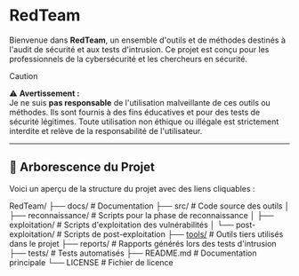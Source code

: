 # RedTeam

Bienvenue dans **RedTeam**, un ensemble d'outils et de méthodes destinés à l'audit de sécurité et aux tests d'intrusion. Ce projet est conçu pour les professionnels de la cybersécurité et les chercheurs en sécurité.

> [!CAUTION]  
> ⚠️ **Avertissement :**  
> Je ne suis **pas responsable** de l'utilisation malveillante de ces outils ou méthodes. Ils sont fournis à des fins éducatives et pour des tests de sécurité légitimes. Toute utilisation non éthique ou illégale est strictement interdite et relève de la responsabilité de l'utilisateur.

---

## 📁 Arborescence du Projet

Voici un aperçu de la structure du projet avec des liens cliquables :

RedTeam/
├── docs/               # Documentation
├── src/                # Code source des outils
│   ├── reconnaissance/  # Scripts pour la phase de reconnaissance
│   ├── exploitation/    # Scripts d'exploitation des vulnérabilités
│   └── post-exploitation/ # Scripts de post-exploitation
├── [tools/](./tools/)  # Outils tiers utilisés dans le projet
├── reports/            # Rapports générés lors des tests d'intrusion
├── tests/              # Tests automatisés
├── README.md           # Documentation principale
└── LICENSE             # Fichier de licence
